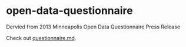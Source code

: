 open-data-questionnaire
=======================

Dervied from 2013 Minneapolis Open Data Questionnaire Press Release

Check out [questionnaire.md](questionnaire.md).
